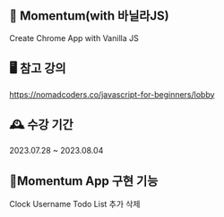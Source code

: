 ## 🔆 Momentum(with 바닐라JS)  
Create Chrome App with Vanilla JS  
## 🖥️ 참고 강의  
https://nomadcoders.co/javascript-for-beginners/lobby  
## 🕰️ 수강 기간  
2023.07.28 ~ 2023.08.04  
## 💪Momentum App 구현 기능  
Clock
Username
Todo List
추가
삭제
